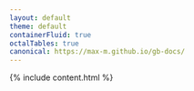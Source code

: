 ```yaml
---
layout: default
theme: default
containerFluid: true
octalTables: true
canonical: https://max-m.github.io/gb-docs/
---
```


{% include content.html %}
